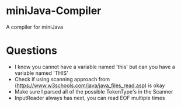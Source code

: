 # miniJava-Compiler
A compiler for miniJava

# Questions
+ I know you cannot have a variable named 'this' but can you have a variable named 'THIS'
+ Check if using scanning approach from (https://www.w3schools.com/java/java_files_read.asp) is okay
+ Make sure I parsed all of the possible TokenType's in the Scanner
+ InputReader always has next, you can read EOF multiple times
